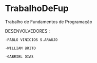 # TrabalhoDeFup
Trabalho de Fundamentos de Programação

DESENVOLVEDORES :

    -PABLO VINÍCIOS S.ARAÚJO

    -WILLIAM BRITO

    -GABRIEL DIAS


